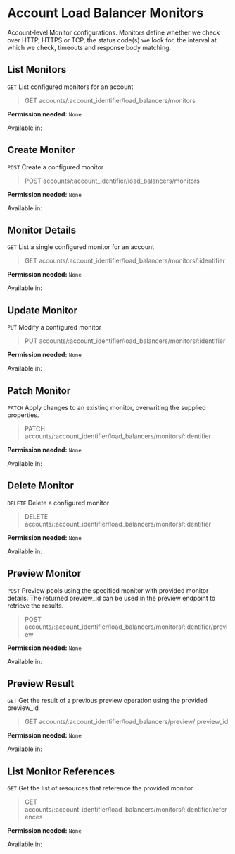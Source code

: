 # Account Load Balancer Monitors

Account-level Monitor configurations. Monitors define whether we check over HTTP, HTTPS or TCP, the status code(s) we look for, the interval at which we check, timeouts and response body matching.

## List Monitors

`GET` List configured monitors for an account

> GET accounts/:account_identifier/load_balancers/monitors

**Permission needed:** `None`

Available in:




## Create Monitor

`POST` Create a configured monitor

> POST accounts/:account_identifier/load_balancers/monitors

**Permission needed:** `None`

Available in:




## Monitor Details

`GET` List a single configured monitor for an account

> GET accounts/:account_identifier/load_balancers/monitors/:identifier

**Permission needed:** `None`

Available in:




## Update Monitor

`PUT` Modify a configured monitor

> PUT accounts/:account_identifier/load_balancers/monitors/:identifier

**Permission needed:** `None`

Available in:




## Patch Monitor

`PATCH` Apply changes to an existing monitor, overwriting the supplied properties.

> PATCH accounts/:account_identifier/load_balancers/monitors/:identifier

**Permission needed:** `None`

Available in:




## Delete Monitor

`DELETE` Delete a configured monitor

> DELETE accounts/:account_identifier/load_balancers/monitors/:identifier

**Permission needed:** `None`

Available in:




## Preview Monitor

`POST` Preview pools using the specified monitor with provided monitor details. The returned preview_id can be used in the preview endpoint to retrieve the results.

> POST accounts/:account_identifier/load_balancers/monitors/:identifier/preview

**Permission needed:** `None`

Available in:




## Preview Result

`GET` Get the result of a previous preview operation using the provided preview_id

> GET accounts/:account_identifier/load_balancers/preview/:preview_id

**Permission needed:** `None`

Available in:




## List Monitor References

`GET` Get the list of resources that reference the provided monitor

> GET accounts/:account_identifier/load_balancers/monitors/:identifier/references

**Permission needed:** `None`

Available in:



